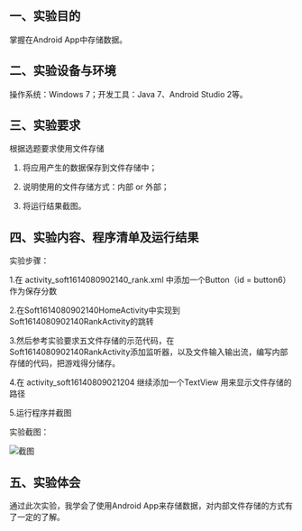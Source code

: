 ## 一、实验目的
掌握在Android App中存储数据。
## 二、实验设备与环境
操作系统：Windows 7；开发工具：Java 7、Android Studio 2等。
## 三、实验要求
根据选题要求使用文件存储

1.	将应用产生的数据保存到文件存储中；

2.	说明使用的文件存储方式：内部 or 外部；

3.	将运行结果截图。

## 四、实验内容、程序清单及运行结果
实验步骤：

1.在 activity_soft1614080902140_rank.xml 中添加一个Button（id = button6）作为保存分数

2.在Soft1614080902140HomeActivity中实现到Soft1614080902140RankActivity的跳转

3.然后参考实验要求五文件存储的示范代码，在Soft1614080902140RankActivity添加监听器，以及文件输入输出流，编写内部存储的代码，把游戏得分储存。

4.在 activity_soft16140809021204 继续添加一个TextView 用来显示文件存储的路径

5.运行程序并截图

实验截图：

![截图](https://github.com/czwly/android-labs-2018/blob/master/Soft1614080902140/%E7%95%8C%E9%9D%A23.jpg)

## 五、实验体会

通过此次实验，我学会了使用Android App来存储数据，对内部文件存储的方式有了一定的了解。
